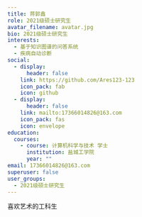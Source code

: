```yaml
---
title: 蒋郭鑫
role: 2021级硕士研究生
avatar_filename: avatar.jpg
bio: 2021级硕士研究生
interests:
  - 基于知识图谱的问答系统
  - 疾病自动诊断
social:
  - display:
      header: false
    link: https://github.com/Ares123-123
    icon_pack: fab
    icon: github
  - display:
      header: false
    link: mailto:17366014826@163.com
    icon_pack: fas
    icon: envelope
education:
  courses:
    - course: 计算机科学与技术 学士
      institution: 盐城工学院
      year: ""
email: 17366014826@163.com
superuser: false
user_groups:
  - 2021级硕士研究生
---
```

喜欢艺术的工科生
